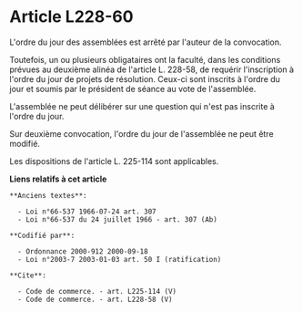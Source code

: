 # Article L228-60

L'ordre du jour des assemblées est arrêté par l'auteur de la convocation.

Toutefois, un ou plusieurs obligataires ont la faculté, dans les conditions prévues au deuxième alinéa de l'article L.
228-58, de requérir l'inscription à l'ordre du jour de projets de résolution. Ceux-ci sont inscrits à l'ordre du jour et
soumis par le président de séance au vote de l'assemblée.

L'assemblée ne peut délibérer sur une question qui n'est pas inscrite à l'ordre du jour.

Sur deuxième convocation, l'ordre du jour de l'assemblée ne peut être modifié.

Les dispositions de l'article L. 225-114 sont applicables.

**Liens relatifs à cet article**

	**Anciens textes**:

	  - Loi n°66-537 1966-07-24 art. 307
	  - Loi n°66-537 du 24 juillet 1966 - art. 307 (Ab)

	**Codifié par**:

	  - Ordonnance 2000-912 2000-09-18
	  - Loi n°2003-7 2003-01-03 art. 50 I (ratification)

	**Cite**:

	  - Code de commerce. - art. L225-114 (V)
	  - Code de commerce. - art. L228-58 (V)

